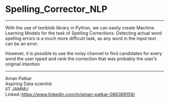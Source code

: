 # Spelling_Corrector_NLP
******************************************************************************************************************************************
With the use of textblob library in Python, we can easily create Machine Learning Models for the task of Spelling Corrections. Detecting actual word spelling errors is a much more difficult task, as any word in the input text can be an error. 

However, it is possible to use the noisy channel to find candidates for every word the user typed and rank the correction that was probably the user’s original intention
******************************************************************************************************************************************

Aman Patkar   
Aspiring Data scientist   
IIT JAMMU   
Linked::https://www.linkedin.com/in/aman-patkar-086368159/
